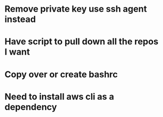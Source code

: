 # Remove private key use ssh agent instead

# Have script to pull down all the repos I want

# Copy over or create bashrc

# Need to install aws cli as a dependency
